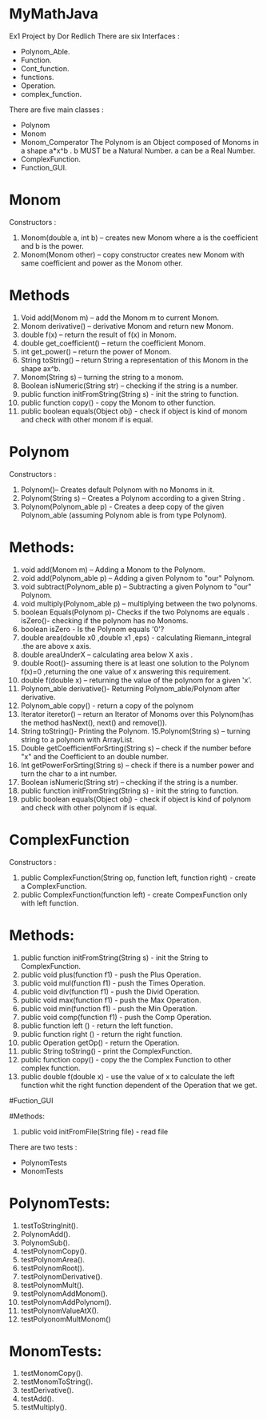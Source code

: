 # MyMathJava
Ex1 Project
by Dor Redlich
There are six Interfaces :
* Polynom_Able.
* Function.
* Cont_function.
* functions.
* Operation.
* complex_function.

There are five main classes :
* Polynom
* Monom
* Monom_Comperator
The Polynom is an Object composed of Monoms in a shape a*x^b .
b MUST be a Natural Number.
a can be a Real Number.
* ComplexFunction.
* Function_GUI.

# Monom
Constructors :
1. Monom(double a, int b) – creates new Monom where a is the coefficient and b is the power.
2. Monom(Monom other) – copy constructor creates new Monom with same coefficient and power as the Monom other.

# Methods
1. Void add(Monom m) – add the Monom m to current Monom.
2. Monom derivative() – derivative Monom and return new Monom.
3. double f(x) – return the result of f(x) in Monom.
4. double get_coefficient() – return the coefficient Monom.
5. int get_power() – return the power of Monom.
6. String toString() – return String a representation of this Monom in the shape ax^b.
7. Monom(String s) – turning the string to a monom.
8. Boolean isNumeric(String str) – checking if the string is a number.
9. public function initFromString(String s) - init the string to function.
10. public function copy() - copy the Monom to other function.
11. public boolean equals(Object obj) - check if object is kind of monom and check with other monom if is equal.

# Polynom
Constructors :
1. Polynom()– Creates default Polynom with no Monoms in it.
2. Polynom(String s) – Creates a Polynom according to a given String .
3. Polynom(Polynom_able p) - Creates a deep copy of the given Polynom_able (assuming Polynom able is from type Polynom).

# Methods:
1. void add(Monom m) – Adding a Monom to the Polynom.
2. void add(Polynom_able p) – Adding a given Polynom to "our" Polynom.
3. void subtract(Polynom_able p) – Subtracting a given Polynom to "our" Polynom.
4. void multiply(Polynom_able p) – multiplying between the two polynoms.
5. boolean Equals(Polynom p)- Checks if the two Polynoms are equals . isZero()- checking if the polynom has no Monoms.
6. boolean isZero - Is the Polynom equals '0'?
7. double area(double x0 ,double x1 ,eps) - calculating Riemann_integral
.the are above x axis.
8. double areaUnderX – calculating area below X axis .
9. double Root()- assuming there is at least one solution to the Polynom f(x)=0 ,returning the one value of x answering this requirement.
10. double f(double x) – returning the value of the polynom for a given 'x'.
11. Polynom_able derivative()- Returning Polynom_able/Polynom after derivative.
12. Polynom_able copy() - return a copy of the polynom
13. Iterator<Monom> iteretor() – return an Iterator of Monoms over this Polynom(has the method hasNext(), next() and remove()).
14. String toString()- Printing the Polynom.
15.Polynom(String s) – turning string to a polynom with ArrayList.
16. Double getCoefficientForSrting(String s) – check if the number before "x" and the Coefficient to an double number.
17. Int getPowerForSrting(String s) – check if there is a number power and turn the char to a int number.
18. Boolean isNumeric(String str) – checking if the string is a number.
19. public function initFromString(String s) - init the string to function.
20. public boolean equals(Object obj) - check if object is kind of polynom and check with other polynom if is equal.

# ComplexFunction
Constructors :
1. public ComplexFunction(String op, function left, function right) - create a ComplexFunction.
2. public ComplexFunction(function left) - create CompexFunction only with left function. 

# Methods:
1. public function initFromString(String s) - init the String to ComplexFunction.
2. public void plus(function f1) - push the Plus Operation.
3. public void mul(function f1) - push the Times Operation.
4. public void div(function f1) - push the Divid Operation.
5. public void max(function f1) - push the Max Operation.
6. public void min(function f1) - push the Min Operation.
7. public void comp(function f1) - push the Comp Operation.
8. public function left () - return the left function.
9. public function right () - return the right function.
10. public Operation getOp() - return the Operation.
11. public String toString() - print the ComplexFunction.
12. public function copy() - copy the the Complex Function to other complex function.
13. public double f(double x) - use the value of x to calculate the left function whit the right function dependent
                                of the Operation that we get.
                                
#Fuction_GUI

#Methods:
1. public void initFromFile(String file) - read file

                                
There are two tests :
* PolynomTests
* MonomTests

# PolynomTests:
1. testToStringInit().
2. PolynomAdd().
3. PolynomSub().
4. testPolynomCopy().
5. testPolynomArea().
6. testPolynomRoot().
7. testPolynomDerivative().
8. testPolynomMult().
9. testPolynomAddMonom().
10. testPolynomAddPolynom().
11. testPolynomValueAtX().
12. testPolyonomMultMonom()

# MonomTests:
1. testMonomCopy().
2. testMonomToString().
3. testDerivative().
4. testAdd().
5. testMultiply().

